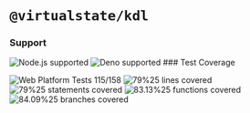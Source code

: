 # `@virtualstate/kdl`

[//]: # (badges)

### Support

 ![Node.js supported](https://img.shields.io/badge/node-%3E%3D16.0.0-blue) ![Deno supported](https://img.shields.io/badge/deno-%3E%3D1.17.0-blue) ### Test Coverage

 ![Web Platform Tests 115/158](https://img.shields.io/badge/Web%20Platform%20Tests-115%2F158-brightgreen) ![79%25 lines covered](https://img.shields.io/badge/lines-79%25-yellow) ![79%25 statements covered](https://img.shields.io/badge/statements-79%25-yellow) ![83.13%25 functions covered](https://img.shields.io/badge/functions-83.13%25-brightgreen) ![84.09%25 branches covered](https://img.shields.io/badge/branches-84.09%25-brightgreen)

[//]: # (badges)

